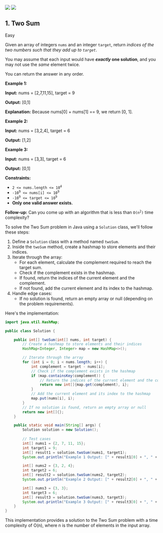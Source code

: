 [![](https://img.shields.io/github/stars/javadev/LeetCode-in-All?label=Stars&style=flat-square)](https://github.com/javadev/LeetCode-in-All)
[![](https://img.shields.io/github/forks/javadev/LeetCode-in-All?label=Fork%20me%20on%20GitHub%20&style=flat-square)](https://github.com/javadev/LeetCode-in-All/fork)

## 1\. Two Sum

Easy

Given an array of integers `nums` and an integer `target`, return _indices of the two numbers such that they add up to `target`_.

You may assume that each input would have **_exactly_ one solution**, and you may not use the _same_ element twice.

You can return the answer in any order.

**Example 1:**

**Input:** nums = [2,7,11,15], target = 9

**Output:** [0,1]

**Explanation:** Because nums[0] + nums[1] == 9, we return [0, 1]. 

**Example 2:**

**Input:** nums = [3,2,4], target = 6

**Output:** [1,2] 

**Example 3:**

**Input:** nums = [3,3], target = 6

**Output:** [0,1] 

**Constraints:**

*   <code>2 <= nums.length <= 10<sup>4</sup></code>
*   <code>-10<sup>9</sup> <= nums[i] <= 10<sup>9</sup></code>
*   <code>-10<sup>9</sup> <= target <= 10<sup>9</sup></code>
*   **Only one valid answer exists.**

**Follow-up:** Can you come up with an algorithm that is less than <code>O(n<sup>2</sup>)</code> time complexity?

To solve the Two Sum problem in Java using a `Solution` class, we'll follow these steps:

1. Define a `Solution` class with a method named `twoSum`.
2. Inside the `twoSum` method, create a hashmap to store elements and their indices.
3. Iterate through the array:
   - For each element, calculate the complement required to reach the target sum.
   - Check if the complement exists in the hashmap.
   - If found, return the indices of the current element and the complement.
   - If not found, add the current element and its index to the hashmap.
4. Handle edge cases:
   - If no solution is found, return an empty array or null (depending on the problem requirements).

Here's the implementation:

```java
import java.util.HashMap;

public class Solution {

    public int[] twoSum(int[] nums, int target) {
        // Create a hashmap to store elements and their indices
        HashMap<Integer, Integer> map = new HashMap<>();

        // Iterate through the array
        for (int i = 0; i < nums.length; i++) {
            int complement = target - nums[i];
            // Check if the complement exists in the hashmap
            if (map.containsKey(complement)) {
                // Return the indices of the current element and the complement
                return new int[]{map.get(complement), i};
            }
            // Add the current element and its index to the hashmap
            map.put(nums[i], i);
        }
        // If no solution is found, return an empty array or null
        return new int[]{};
    }

    public static void main(String[] args) {
        Solution solution = new Solution();
        
        // Test cases
        int[] nums1 = {2, 7, 11, 15};
        int target1 = 9;
        int[] result1 = solution.twoSum(nums1, target1);
        System.out.println("Example 1 Output: [" + result1[0] + ", " + result1[1] + "]");

        int[] nums2 = {3, 2, 4};
        int target2 = 6;
        int[] result2 = solution.twoSum(nums2, target2);
        System.out.println("Example 2 Output: [" + result2[0] + ", " + result2[1] + "]");

        int[] nums3 = {3, 3};
        int target3 = 6;
        int[] result3 = solution.twoSum(nums3, target3);
        System.out.println("Example 3 Output: [" + result3[0] + ", " + result3[1] + "]");
    }
}
```

This implementation provides a solution to the Two Sum problem with a time complexity of O(n), where n is the number of elements in the input array.